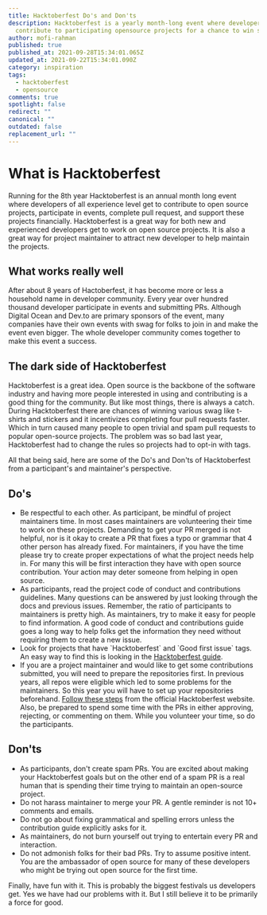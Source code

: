```yaml
---
title: Hacktoberfest Do's and Don'ts
description: Hacktoberfest is a yearly month-long event where developers
  contribute to participating opensource projects for a chance to win swag.
author: mofi-rahman
published: true
published_at: 2021-09-28T15:34:01.065Z
updated_at: 2021-09-22T15:34:01.090Z
category: inspiration
tags:
  - hacktoberfest
  - opensource
comments: true
spotlight: false
redirect: ""
canonical: ""
outdated: false
replacement_url: ""
---
```

# What is Hacktoberfest

Running for the 8th year Hacktoberfest is an annual month long event where developers of all experience level get to contribute to open source projects, participate in events, complete pull request, and support these projects financially. Hacktoberfest is a great way for both new and experienced developers get to work on open source projects. It is also a great way for project maintainer to attract new developer to help maintain the projects. 

## What works really well

After about 8 years of Hactoberfest, it has become more or less a household name in developer community. Every year over hundred thousand developer participate in events and submitting PRs. Although Digital Ocean and Dev.to are primary sponsors of the event, many companies have their own events with swag for folks to join in and make the event even bigger. The whole developer community comes together to make this event a success.

## The dark side of Hacktoberfest

Hacktoberfest is a great idea. Open source is the backbone of the software industry and having more people interested in using and contributing is a good thing for the community. But like most things, there is always a catch. During Hacktoberfest there are chances of winning various swag like t-shirts and stickers and it incentivizes completing four pull requests faster. Which in turn caused many people to open trivial and spam pull requests to popular open-source projects. The problem was so bad last year, Hacktoberfest had to change the rules so projects had to opt-in with tags.

All that being said, here are some of the Do's and Don'ts of Hacktoberfest from a participant's and maintainer's perspective.

## Do's

* Be respectful to each other. As participant, be mindful of project maintainers time. In most cases maintainers are volunteering their time to work on these projects. Demanding to get your PR merged is not helpful, nor is it okay to create a PR that fixes a typo or grammar that 4 other person has already fixed. For maintainers, if you have the time please try to create proper expectations of what the project needs help in. For many this will be first interaction they have with open source contribution. Your action may deter someone from helping in open source. 
* As participants, read the project code of conduct and contributions guidelines. Many questions can be answered by just looking through the docs and previous issues. Remember, the ratio of participants to maintainers is pretty high. As maintainers, try to make it easy for people to find information. A good code of conduct and contributions guide goes a long way to help folks get the information they need without requiring them to create a new issue.
* Look for projects that have \`Hacktoberfest\` and \`Good first issue\` tags. An easy way to find this is looking in the [Hacktoberfest guide](https://hacktoberfest.digitalocean.com/resources/beginners). 
* If you are a project maintainer and would like to get some contributions submitted, you will need to prepare the repositories first. In previous years, all repos were eligible which led to some problems for the maintainers. So this year you will have to set up your repositories beforehand. [Follow these steps](https://hacktoberfest.digitalocean.com/resources/maintainers) from the official Hacktoberfest website. Also, be prepared to spend some time with the PRs in either approving, rejecting, or commenting on them. While you volunteer your time, so do the participants. 

## Don'ts

* As participants, don't create spam PRs. You are excited about making your Hacktoberfest goals but on the other end of a spam PR is a real human that is spending their time trying to maintain an open-source project. 
* Do not harass maintainer to merge your PR. A gentle reminder is not 10+ comments and emails. 
* Do not go about fixing grammatical and spelling errors unless the contribution guide explicitly asks for it. 
* As maintainers, do not burn yourself out trying to entertain every PR and interaction. 
* Do not admonish folks for their bad PRs. Try to assume positive intent. You are the ambassador of open source for many of these developers who might be trying out open source for the first time. 

Finally, have fun with it. This is probably the biggest festivals us developers get. Yes we have had our problems with it. But I still believe it to be primarily a force for good.